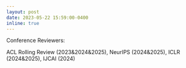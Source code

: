 ```yaml
---
layout: post
date: 2023-05-22 15:59:00-0400
inline: true
---
```


Conference Reviewers: 

ACL Rolling Review (2023&2024&2025), NeurIPS (2024&2025), ICLR (2024&2025), IJCAI (2024)

